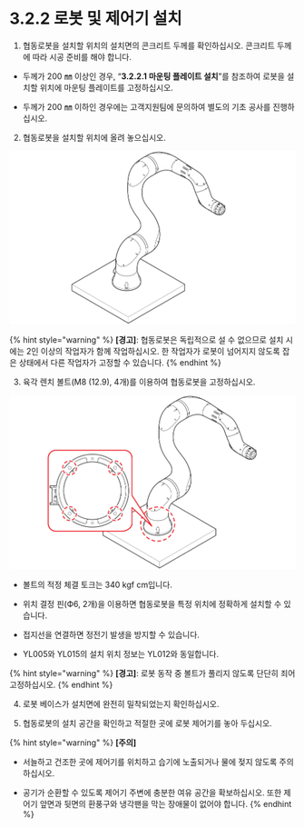 # 3.2.2 로봇 및 제어기 설치

1. 협동로봇을 설치할 위치의 설치면의 콘크리트 두께를 확인하십시오. 콘크리트 두께에 따라 시공 준비를 해야 합니다.

* 두께가 200 ㎜ 이상인 경우, “**3.2.2.1 마운팅 플레이트 설치**”를 참조하여 로봇을 설치할 위치에 마운팅 플레이트를 고정하십시오.

* 두께가 200 ㎜ 이하인 경우에는 고객지원팀에 문의하여 별도의 기초 공사를 진행하십시오.

2. 협동로봇을 설치할 위치에 올려 놓으십시오.

![](../../../.gitbook/assets/install_1.png)

{% hint style="warning" %}
**\[경고\]**: 협동로봇은 독립적으로 설 수 없으므로 설치 시에는 2인 이상의 작업자가 함께 작업하십시오. 한 작업자가 로봇이 넘어지지 않도록 잡은 상태에서 다른 작업자가 고정할 수 있습니다.
{% endhint %}

3. 육각 렌치 볼트\(M8 \(12.9\), 4개\)를 이용하여 협동로봇을 고정하십시오.

![](../../../.gitbook/assets/install_2.png)

* 볼트의 적정 체결 토크는 340 kgf cm입니다.

* 위치 결정 핀\(Ф6, 2개\)을 이용하면 협동로봇을 특정 위치에 정확하게 설치할 수 있습니다.

* 접지선을 연결하면 정전기 발생을 방지할 수 있습니다.

* YL005와 YL015의 설치 위치 정보는 YL012와 동일합니다.

{% hint style="warning" %}
**\[경고\]**: 로봇 동작 중 볼트가 풀리지 않도록 단단히 죄어 고정하십시오.
{% endhint %}

4. 로봇 베이스가 설치면에 완전히 밀착되었는지 확인하십시오.

5. 협동로봇의 설치 공간을 확인하고 적절한 곳에 로봇 제어기를 놓아 두십시오.

{% hint style="warning" %}
**\[주의\]**

* 서늘하고 건조한 곳에 제어기를 위치하고 습기에 노출되거나 물에 젖지 않도록 주의하십시오.

* 공기가 순환할 수 있도록 제어기 주변에 충분한 여유 공간을 확보하십시오. 또한 제어기 앞면과 뒷면의 환풍구와 냉각팬을 막는 장애물이 없어야 합니다.
{% endhint %}

